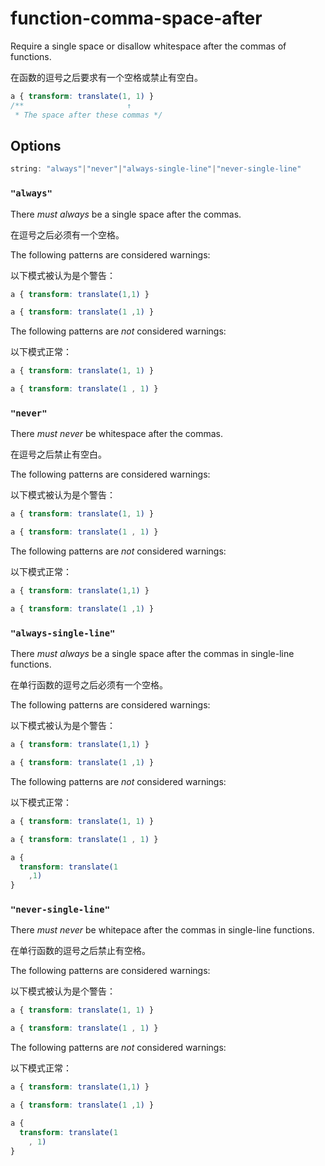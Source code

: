 # function-comma-space-after

Require a single space or disallow whitespace after the commas of functions.

在函数的逗号之后要求有一个空格或禁止有空白。

```css
a { transform: translate(1, 1) }
/**                       ↑
 * The space after these commas */
```

## Options

```js
string: "always"|"never"|"always-single-line"|"never-single-line"
```

### `"always"`

There *must always* be a single space after the commas.

在逗号之后必须有一个空格。

The following patterns are considered warnings:

以下模式被认为是个警告：

```css
a { transform: translate(1,1) }
```

```css
a { transform: translate(1 ,1) }
```

The following patterns are *not* considered warnings:

以下模式正常：

```css
a { transform: translate(1, 1) }
```

```css
a { transform: translate(1 , 1) }
```

### `"never"`

There *must never* be whitespace after the commas.

在逗号之后禁止有空白。

The following patterns are considered warnings:

以下模式被认为是个警告：

```css
a { transform: translate(1, 1) }
```

```css
a { transform: translate(1 , 1) }
```

The following patterns are *not* considered warnings:

以下模式正常：

```css
a { transform: translate(1,1) }
```

```css
a { transform: translate(1 ,1) }
```

### `"always-single-line"`

There *must always* be a single space after the commas in single-line functions.

在单行函数的逗号之后必须有一个空格。

The following patterns are considered warnings:

以下模式被认为是个警告：

```css
a { transform: translate(1,1) }
```

```css
a { transform: translate(1 ,1) }
```

The following patterns are *not* considered warnings:

以下模式正常：

```css
a { transform: translate(1, 1) }
```

```css
a { transform: translate(1 , 1) }
```

```css
a {
  transform: translate(1
    ,1)
}
```

### `"never-single-line"`

There *must never* be whitepace after the commas in single-line functions.

在单行函数的逗号之后禁止有空格。

The following patterns are considered warnings:

以下模式被认为是个警告：

```css
a { transform: translate(1, 1) }
```

```css
a { transform: translate(1 , 1) }
```

The following patterns are *not* considered warnings:

以下模式正常：

```css
a { transform: translate(1,1) }
```

```css
a { transform: translate(1 ,1) }
```

```css
a {
  transform: translate(1
    , 1)
}
```
